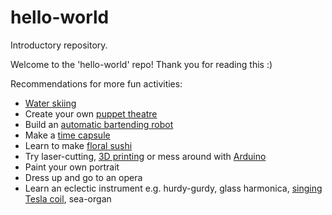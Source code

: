 # hello-world
Introductory repository. 

Welcome to the 'hello-world' repo! Thank you for reading this :)

Recommendations for more fun activities:
- [Water skiing](https://www.youtube.com/watch?v=qrPZl6xLRC4&t=7s)
- Create your own [puppet theatre](https://www.puppetshowplace.org/news/2016/7/19/make-your-own-puppet-theatre)
- Build an [automatic bartending robot](https://www.youtube.com/playlist?list=PLzGeUG3dR0tLku8tKcVwC1GrTE-Kva3R9)
- Make a [time capsule](http://www.naa.gov.au/information-management/managing-information-and-records/preserving/time-capsules.aspx)
- Learn to make [floral sushi](http://sushi-world.net/wp/sushi-2/flower-sushi-roll.html)
- Try laser-cutting, [3D printing](https://www.youtube.com/watch?v=w1Z00Z1ujx8) or mess around with [Arduino](https://youtu.be/ZDTKVbnQUo8?t=366)
- Paint your own portrait
- Dress up and go to an opera
- Learn an eclectic instrument e.g. hurdy-gurdy, glass harmonica, [singing Tesla coil](https://www.youtube.com/watch?v=8LAhKkPUo_A), sea-organ

